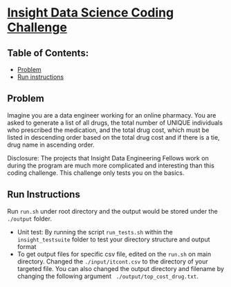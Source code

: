 # [Insight Data Science Coding Challenge ](https://github.com/InsightDataScience/pharmacy_counting)

## Table of Contents:
* [Problem](#Problem)
* [Run instructions](#Run_instruction)

## Problem

Imagine you are a data engineer working for an online pharmacy. You are asked to generate a list of all drugs, the total number of UNIQUE individuals who prescribed the medication, and the total drug cost, which must be listed in descending order based on the total drug cost and if there is a tie, drug name in ascending order.

Disclosure: The projects that Insight Data Engineering Fellows work on during the program are much more complicated and interesting than this coding challenge. This challenge only tests you on the basics.


## Run Instructions

Run `run.sh` under root directory and the output would be stored under the `./output` folder.

- Unit test: By running the script `run_tests.sh` within the `insight_testsuite` folder to test your directory structure and output format
- To get output files for specific csv file, edited on the `run.sh` on main directory. Changed the `./input/itcont.csv` to the directory of your targeted file. You can also changed the output directory and filename by changing the following argument ` ./output/top_cost_drug.txt`. 






